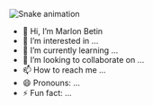 ![Snake animation](https://github.com/seu-usuário-aqui/seu-usuário-aqui/blob/output/github-contribution-grid-snake.svg)


- 👋 Hi, I’m Marlon Betin
- 👀 I’m interested in ...
- 🌱 I’m currently learning ...
- 💞️ I’m looking to collaborate on ...
- 📫 How to reach me ...
- 😄 Pronouns: ...
- ⚡ Fun fact: ...

<!---
CodeByMarlon/CodeByMarlon is a ✨ special ✨ repository because its `README.md` (this file) appears on your GitHub profile.
You can click the Preview link to take a look at your changes.
--->
